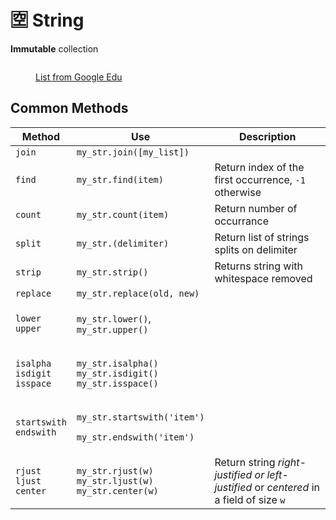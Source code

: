 # 🈳 String

**Immutable** collection

<figure><img src="https://developers.google.com/static/edu/python/images/hello.png" alt=""><figcaption><p><a href="https://developers.google.com/edu/python/strings">List from Google Edu</a></p></figcaption></figure>

## Common Methods

| Method                                                                      | Use                                                                                                    | Description                                                                            |
| --------------------------------------------------------------------------- | ------------------------------------------------------------------------------------------------------ | -------------------------------------------------------------------------------------- |
| `join`                                                                      | `my_str.join([my_list])`                                                                               |                                                                                        |
| `find`                                                                      | `my_str.find(item)`                                                                                    | Return index of the first occurrence, `-1` otherwise                                   |
| `count`                                                                     | `my_str.count(item)`                                                                                   | Return number of occurrance                                                            |
| `split`                                                                     | `my_str.(delimiter)`                                                                                   | Return list of strings splits on delimiter                                             |
| `strip`                                                                     | `my_str.strip()`                                                                                       | Returns string with whitespace removed                                                 |
| `replace`                                                                   | `my_str.replace(old, new)`                                                                             |                                                                                        |
| <p><code>lower</code><br><code>upper</code></p>                             | <p><code>my_str.lower()</code>,<br><code>my_str.upper()</code></p>                                     |                                                                                        |
| <p><code>isalpha</code><br><code>isdigit</code><br><code>isspace</code></p> | <p><code>my_str.isalpha()</code><br><code>my_str.isdigit()</code><br><code>my_str.isspace()</code></p> |                                                                                        |
| <p><code>startswith</code><br><code>endswith</code></p>                     | <p><code>my_str.startswith('item')</code></p><p><code>my_str.endswith('item')</code></p>               |                                                                                        |
| <p><code>rjust</code><br><code>ljust</code><br><code>center</code></p>      | <p><code>my_str.rjust(w)</code><br><code>my_str.ljust(w)</code><br><code>my_str.center(w)</code></p>   | Return string _right-justified or left-justified_ or _centered_ in a field of size `w` |
